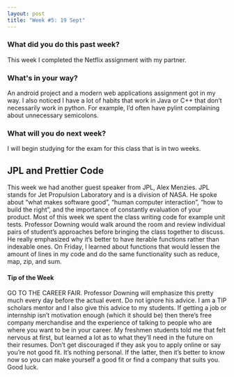 ```yaml
---
layout: post
title: "Week #5: 19 Sept"
---
```


<h3> What did you do this past week? </h3>
This week I completed the Netflix assignment with my partner.
<h3> What's in your way? </h3>
An android project and a modern web applications assignment got in my way. I also noticed I have a lot of habits that work in Java or C++ that don’t necessarily work in python. For example, I’d often have pylint complaining about unnecessary semicolons.
<h3> What will you do next week? </h3>
I will begin studying for the exam for this class that is in two weeks. 
<h2> JPL and Prettier Code </h2>
This week we had another guest speaker from JPL, Alex Menzies. JPL stands for Jet Propulsion Laboratory and is a division of NASA. He spoke about “what makes software good”, “human computer interaction”, “how to build the right”, and the importance of constantly evaluation of your product. Most of this week we spent the class writing code for example unit tests. Professor Downing would walk around the room and review individual pairs of student’s approaches before bringing the class together to discuss. He really emphasized why it’s better to have iterable functions rather than indexable ones. On Friday, I learned about functions that would lessen the amount of lines in my code and do the same functionality such as reduce, map, zip, and sum. 
<h4> Tip of the Week </h4>
GO TO THE CAREER FAIR. Professor Downing will emphasize this pretty much every day before the actual event. Do not ignore his advice. I am a TIP scholars mentor and I also give this advice to my students. If getting a job or internship isn’t motivation enough (which it should be) then there’s free company merchandise and the experience of talking to people who are where you want to be in your career. My freshmen students told me that felt nervous at first, but learned a lot as to what they’ll need in the future on their resumes. Don’t get discouraged if they ask you to apply online or say you’re not good fit. It’s nothing personal. If the latter, then it’s better to know now so you can make yourself a good fit or find a company that suits you. Good luck.

